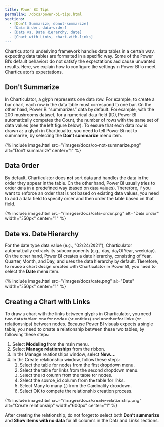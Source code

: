 ```yaml
---
title: Power BI Tips
permalink: /docs/power-bi-tips.html
sections:
  - [Don't Summarize, donot-summarize]
  - [Data Order, data-order]
  - [Date vs. Date Hierarchy, date]
  - [Chart with Links, chart-with-links]
---
```


Charticulator’s underlying framework handles data tables in a certain way, expecting data tables are formatted in a specific way. Some of the Power BI’s default behaviors do not satisfy the expectations and cause unwanted results. Here, we explain how to configure the settings in Power BI to meet Charticulator’s expectations.

<h2 id="donot-summarize">Don't Summarize</h2>

In Charticulator, a glyph represents one data row. For example, to create a bar chart, each row in the data table must correspond to one bar. On the other hand, Power BI “summarizes” data by default. For example, with the 200 mushrooms dataset, for a numerical data field (ID), Power BI automatically computes the Count, the number of rows with the same set of data values (see the left figure below). To ensure that each data row is drawn as a glyph in Charticualtor, you need to tell Power Bi not to summarize, by selecting the **Don’t summarize** menu item.

{% include image.html src="/images/docs/do-not-summarize.png" alt="Don't summarize" center="1" %}

<h2 id="data-order">Data Order</h2>

By default, Charticulator does **not** sort data and handles the data in the order they appear in the table. On the other hand, Power BI usually tries to order data in a predefined way (based on data values). Therefore, if you want to enforce an order that is not based on existing data values, you need to add a data field to specify order and then order the table based on that field.

{% include image.html src="/images/docs/data-order.png" alt="Data order" width="350px" center="1" %}

<h2 id="date">Date vs. Date Hierarchy</h2>

For the date type data value (e.g., "02/24/2021"), Charticulator automatically extracts its subcomponents (e.g., day, dayOfYear, weekday). On the other hand, Power BI creates a date hierarchy, consisting of Year, Quarter, Month, and Day, and uses the data hierarchy by default. Therefore, to reuse a chart design created with Charticulator in Power BI, you need to select the **Date** menu item.

{% include image.html src="/images/docs/date.png" alt="Date" width="350px" center="1" %}

<h2 id="chart-with-links">Creating a Chart with Links</h2>

To draw a chart with the links between glyphs in Charticulator, you need two data tables: one for nodes (or entities) and another for links (or relationships) between nodes. Because Power BI visuals expects a single table, you need to create a relationship between these two tables, by following these steps:
1. Select **Modeling** from the main menu.
2. Select **Manage relationships** from the ribbon.
3. In the Manage relationships window, select **New…**.
4. In the Create relationship window, follow these steps:
    1. Select the table for nodes from the first dropdown menu.
    2. Select the table for links from the second dropdown menu.
    3. Select the id column from the table for nodes.
    4. Select the source_id column from the table for links.
    5. Select Many to many (*.*) from the Cardinality dropdown.
    6. Select OK to compete the relationship creation process.
   
{% include image.html src="/images/docs/create-relationship.png" alt="Create relationship" width="600px" center="1" %}

After creating the relationship, do not forget to select both **Don’t summarize** and **Show items with no data** for all columns in the Data and Links sections.